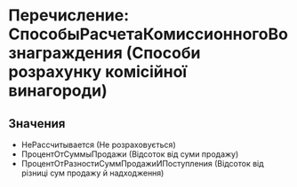 ﻿# Перечисление: СпособыРасчетаКомиссионногоВознаграждения (Способи розрахунку комісійної винагороди)

## Значения

- НеРассчитывается (Не розраховується)
- ПроцентОтСуммыПродажи (Відсоток від суми продажу)
- ПроцентОтРазностиСуммПродажиИПоступления (Відсоток від різниці сум продажу й надходження)

